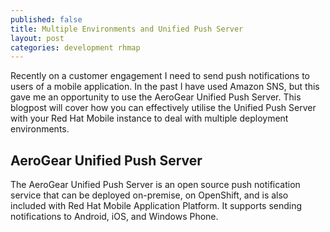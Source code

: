 ```yaml
---
published: false
title: Multiple Environments and Unified Push Server
layout: post
categories: development rhmap
---
```


Recently on a customer engagement I need to send push notifications to users of
a mobile application. In the past I have used Amazon SNS, but this gave me an
opportunity to use the AeroGear Unified Push Server. This blogpost will cover
how you can effectively utilise the Unified Push Server with your Red Hat
Mobile instance to deal with multiple deployment environments.

## AeroGear Unified Push Server
The AeroGear Unified Push Server is an open source push notification service
that can be deployed on-premise, on OpenShift, and is also included with Red
Hat Mobile Application Platform. It supports sending notifications to Android,
iOS, and Windows Phone.
